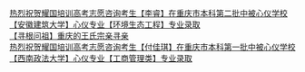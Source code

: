   
[热烈祝贺耀国培训高考志愿咨询考生【李睿】在重庆市本科第二批中被心仪学校【安徽建筑大学】心仪专业【环境生态工程】专业录取](http://www.dianyue.me/archives/792/3e9vr6csaf0usvd9/)  
[【寻根问祖】重庆的王氏宗亲寻亲](http://www.dianyue.me/archives/358/acjwi9eacqyi42va/)  
[热烈祝贺耀国培训高考志愿咨询考生【付佳琪】在重庆市本科第一批中被心仪学校【西南政法大学】心仪专业【工商管理类】专业录取](http://www.dianyue.me/archives/931/271jgvhy38baf4z9/)
